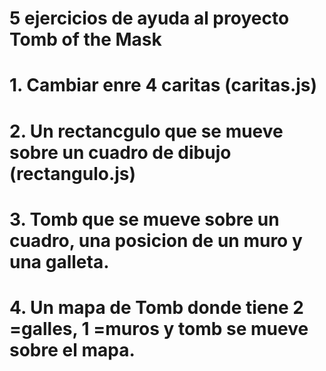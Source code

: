 # 5 ejercicios de ayuda al proyecto Tomb of the Mask 

# 1. Cambiar enre 4 caritas (caritas.js)
# 2. Un rectancgulo que se mueve sobre un cuadro de dibujo (rectangulo.js)
# 3. Tomb que se mueve sobre un cuadro, una posicion de un muro y una galleta. 
# 4. Un mapa de Tomb donde tiene  2 =galles, 1 =muros  y tomb se mueve sobre el mapa.

